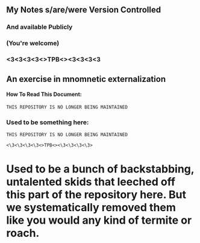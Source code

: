 ## My Notes s/are/were Version Controlled

### And available Publicly

### (You're welcome)

### \<3\<3\<3\<3<>TPB<>\<3\<3\<3\<3

## An exercise in mnomnetic externalization
#### How To Read This Document:
	THIS REPOSITORY IS NO LONGER BEING MAINTAINED

### Used to be something here:
	
	THIS REPOSITORY IS NO LONGER BEING MAINTAINED
	
	<\3<\3<\3<\3<>TPB<><\3<\3<\3<\3>

# Used to be a bunch of backstabbing, untalented skids that leeched off this part of the repository here. But we systematically removed them like you would any kind of termite or roach.
